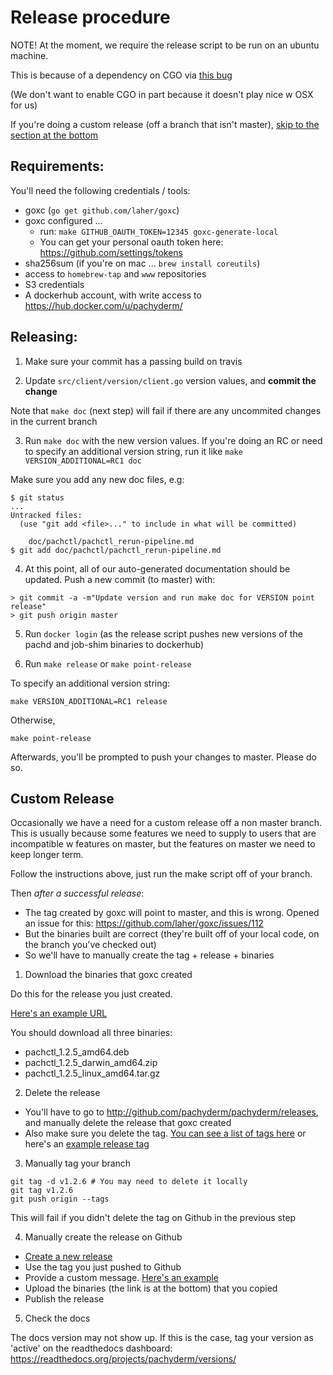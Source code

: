 # Release procedure

NOTE! At the moment, we require the release script to be run on an ubuntu machine.

This is because of a dependency on CGO via [this bug](https://github.com/opencontainers/runc/issues/841)

(We don't want to enable CGO in part because it doesn't play nice w OSX for us)

If you're doing a custom release (off a branch that isn't master), [skip to the section at the bottom](#custom-release)

## Requirements:

You'll need the following credentials / tools:

- goxc (`go get github.com/laher/goxc`)
- goxc configured ...
    - run: `make GITHUB_OAUTH_TOKEN=12345 goxc-generate-local`
    - You can get your personal oauth token here: https://github.com/settings/tokens
- sha256sum (if you're on mac ... `brew install coreutils`)
- access to `homebrew-tap` and `www` repositories
- S3 credentials
- A dockerhub account, with write access to https://hub.docker.com/u/pachyderm/

## Releasing:

1) Make sure your commit has a passing build on travis

2) Update `src/client/version/client.go` version values, and **commit the change**

Note that `make doc` (next step) will fail if there are any uncommited changes in the current branch

3) Run `make doc` with the new version values. If you're doing an RC or need to specify an additional version string, run it like `make VERSION_ADDITIONAL=RC1 doc`

Make sure you add any new doc files, e.g:

```
$ git status
...
Untracked files:
  (use "git add <file>..." to include in what will be committed)

	doc/pachctl/pachctl_rerun-pipeline.md
$ git add doc/pachctl/pachctl_rerun-pipeline.md
```

4) At this point, all of our auto-generated documentation should be updated. Push a new commit (to master) with:

```
> git commit -a -m"Update version and run make doc for VERSION point release"
> git push origin master
```

5) Run `docker login` (as the release script pushes new versions of the pachd and job-shim binaries to dockerhub)

6) Run `make release` or `make point-release`

To specify an additional version string:

```shell
make VERSION_ADDITIONAL=RC1 release
```

Otherwise,

```shell
make point-release
```

Afterwards, you'll be prompted to push your changes to master. Please do so.

## Custom Release

Occasionally we have a need for a custom release off a non master branch. This is usually because some features we need to supply to users that are incompatible w features on master, but the features on master we need to keep longer term.

Follow the instructions above, just run the make script off of your branch.

Then _after a successful release_:


- The tag created by goxc will point to master, and this is wrong. Opened an issue for this: https://github.com/laher/goxc/issues/112
- But the binaries built are correct (they're built off of your local code, on the branch you've checked out)
- So we'll have to manually create the tag + release + binaries

1) Download the binaries that goxc created

Do this for the release you just created.

[Here's an example URL](https://github.com/pachyderm/pachyderm/releases/tag/v1.2.5)

You should download all three binaries:

- pachctl_1.2.5_amd64.deb
- pachctl_1.2.5_darwin_amd64.zip
- pachctl_1.2.5_linux_amd64.tar.gz

2) Delete the release

- You'll have to go to http://github.com/pachyderm/pachyderm/releases, and manually delete the release that goxc created
- Also make sure you delete the tag. [You can see a list of tags here](https://github.com/pachyderm/pachyderm/tags) or here's an [example release tag](https://github.com/pachyderm/pachyderm/releases/tag/v1.2.5)

3) Manually tag your branch

```
git tag -d v1.2.6 # You may need to delete it locally
git tag v1.2.6
git push origin --tags
```

This will fail if you didn't delete the tag on Github in the previous step

4) Manually create the release on Github

- [Create a new release](https://github.com/pachyderm/pachyderm/releases/new)
- Use the tag you just pushed to Github
- Provide a custom message. [Here's an example](https://github.com/pachyderm/pachyderm/releases/tag/v1.2.6)
- Upload the binaries (the link is at the bottom) that you copied
- Publish the release

5) Check the docs

The docs version may not show up. If this is the case, tag your version as 'active' on the readthedocs dashboard: https://readthedocs.org/projects/pachyderm/versions/

